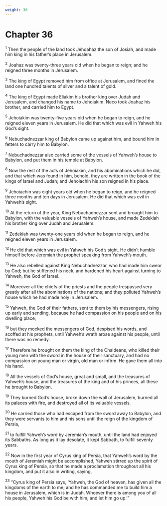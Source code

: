 ```yaml
---
weight: 36
---
```


# Chapter 36

<sup>1</sup> Then the people of the land took Jehoahaz the son of Josiah, and made him king in his father’s place in Jerusalem. 

<sup>2</sup> Joahaz was twenty-three years old when he began to reign; and he reigned three months in Jerusalem. 

<sup>3</sup> The king of Egypt removed him from office at Jerusalem, and fined the land one hundred talents of silver and a talent of gold. 

<sup>4</sup> The king of Egypt made Eliakim his brother king over Judah and Jerusalem, and changed his name to Jehoiakim. Neco took Joahaz his brother, and carried him to Egypt. 

<sup>5</sup> Jehoiakim was twenty-five years old when he began to reign, and he reigned eleven years in Jerusalem. He did that which was evil in Yahweh his God’s sight. 

<sup>6</sup> Nebuchadnezzar king of Babylon came up against him, and bound him in fetters to carry him to Babylon. 

<sup>7</sup> Nebuchadnezzar also carried some of the vessels of Yahweh’s house to Babylon, and put them in his temple at Babylon. 

<sup>8</sup> Now the rest of the acts of Jehoiakim, and his abominations which he did, and that which was found in him, behold, they are written in the book of the kings of Israel and Judah; and Jehoiachin his son reigned in his place. 

<sup>9</sup> Jehoiachin was eight years old when he began to reign, and he reigned three months and ten days in Jerusalem. He did that which was evil in Yahweh’s sight. 

<sup>10</sup> At the return of the year, King Nebuchadnezzar sent and brought him to Babylon, with the valuable vessels of Yahweh’s house, and made Zedekiah his brother king over Judah and Jerusalem. 

<sup>11</sup> Zedekiah was twenty-one years old when he began to reign, and he reigned eleven years in Jerusalem. 

<sup>12</sup> He did that which was evil in Yahweh his God’s sight. He didn’t humble himself before Jeremiah the prophet speaking from Yahweh’s mouth. 

<sup>13</sup> He also rebelled against King Nebuchadnezzar, who had made him swear by God; but he stiffened his neck, and hardened his heart against turning to Yahweh, the God of Israel. 

<sup>14</sup> Moreover all the chiefs of the priests and the people trespassed very greatly after all the abominations of the nations; and they polluted Yahweh’s house which he had made holy in Jerusalem. 

<sup>15</sup> Yahweh, the God of their fathers, sent to them by his messengers, rising up early and sending, because he had compassion on his people and on his dwelling place; 

<sup>16</sup> but they mocked the messengers of God, despised his words, and scoffed at his prophets, until Yahweh’s wrath arose against his people, until there was no remedy. 

<sup>17</sup> Therefore he brought on them the king of the Chaldeans, who killed their young men with the sword in the house of their sanctuary, and had no compassion on young man or virgin, old man or infirm. He gave them all into his hand. 

<sup>18</sup> All the vessels of God’s house, great and small, and the treasures of Yahweh’s house, and the treasures of the king and of his princes, all these he brought to Babylon. 

<sup>19</sup> They burned God’s house, broke down the wall of Jerusalem, burned all its palaces with fire, and destroyed all of its valuable vessels. 

<sup>20</sup> He carried those who had escaped from the sword away to Babylon, and they were servants to him and his sons until the reign of the kingdom of Persia, 

<sup>21</sup> to fulfill Yahweh’s word by Jeremiah’s mouth, until the land had enjoyed its Sabbaths. As long as it lay desolate, it kept Sabbath, to fulfill seventy years. 

<sup>22</sup> Now in the first year of Cyrus king of Persia, that Yahweh’s word by the mouth of Jeremiah might be accomplished, Yahweh stirred up the spirit of Cyrus king of Persia, so that he made a proclamation throughout all his kingdom, and put it also in writing, saying, 

<sup>23</sup> “Cyrus king of Persia says, ‘Yahweh, the God of heaven, has given all the kingdoms of the earth to me; and he has commanded me to build him a house in Jerusalem, which is in Judah. Whoever there is among you of all his people, Yahweh his God be with him, and let him go up.’” 

